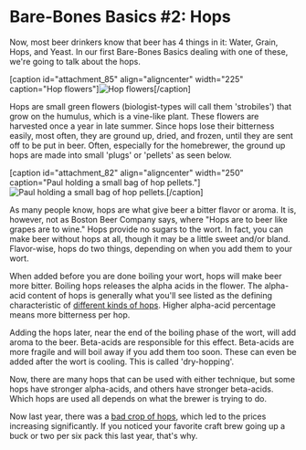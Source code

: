 Bare-Bones Basics #2: Hops
==========================

Now, most beer drinkers know that beer has 4 things in it: Water, Grain, Hops, and Yeast. In our first Bare-Bones Basics dealing with one of these, we're going to talk about the hops.

\[caption id="attachment\_85" align="aligncenter" width="225" caption="Hop flowers"\]![Hop flowers](http://www.panel-creations.com/varsity_brew/wp-content/uploads/2009/06/hopfield-225x300.jpg "hop-field")\[/caption\]

Hops are small green flowers (biologist-types will call them 'strobiles') that grow on the humulus, which is a vine-like plant. These flowers are harvested once a year in late summer. Since hops lose their bitterness easily, most often, they are ground up, dried, and frozen, until they are sent off to be put in beer. Often, especially for the homebrewer, the ground up hops are made into small 'plugs' or 'pellets' as seen below.

\[caption id="attachment\_82" align="aligncenter" width="250" caption="Paul holding a small bag of hop pellets."\]![Paul holding a small bag of hop pellets.](http://www.panel-creations.com/varsity_brew/wp-content/uploads/2009/06/hops.jpg "hops")\[/caption\]

As many people know, hops are what give beer a bitter flavor or aroma. It is, however, not as Boston Beer Company says, where "Hops are to beer like grapes are to wine." Hops provide no sugars to the wort. In fact, you can make beer without hops at all, though it may be a little sweet and/or bland. Flavor-wise, hops do two things, depending on when you add them to your wort.

When added before you are done boiling your wort, hops will make beer more bitter. Boiling hops releases the alpha acids in the flower. The alpha-acid content of hops is generally what you'll see listed as the defining characteristic of [different kinds of hops](http://www.foamrangers.com/hops.html "Hops Varieties"). Higher alpha-acid percentage means more bitterness per hop.

Adding the hops later, near the end of the boiling phase of the wort, will add aroma to the beer. Beta-acids are responsible for this effect. Beta-acids are more fragile and will boil away if you add them too soon. These can even be added after the wort is cooling. This is called 'dry-hopping'.

Now, there are many hops that can be used with either technique, but some hops have stronger alpha-acids, and others have stronger beta-acids. Which hops are used all depends on what the brewer is trying to do.

Now last year, there was a [bad crop of hops](http://www.ctv.ca/servlet/ArticleNews/story/CTVNews/20080202/hop_shortage_080202/ "Hops Shortage"), which led to the prices increasing significantly. If you noticed your favorite craft brew going up a buck or two per six pack this last year, that's why.